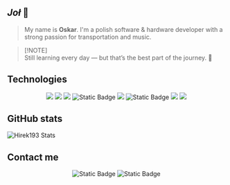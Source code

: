 
## _Joł_ 👋
> My name is **Oskar**. I'm a polish software & hardware developer with a strong passion for transportation and music.


>
> [!NOTE]  
> Still learning every day — but that’s the best part of the journey. 🚀  



## Technologies
<p align="center">
  <img src="https://img.shields.io/badge/C%23-purple?style=for-the-badge&logo=sharp&logoColor=white">
  <img src="https://img.shields.io/badge/C++-blue?style=for-the-badge&logo=cplusplus&logoColor=white">
  <img src="https://img.shields.io/badge/Python-yellow?style=for-the-badge&logo=python&logoColor=white">
<img alt="Static Badge" src="https://img.shields.io/badge/lua-blue?style=for-the-badge&logo=lua">
  <img src="https://img.shields.io/badge/Embedded-green?style=for-the-badge&logo=arm&logoColor=white">
<img alt="Static Badge" src="https://img.shields.io/badge/c-blue?style=for-the-badge&logo=c&logoColor=white">
  <img src="https://img.shields.io/badge/Git-%23e06302?style=for-the-badge&logo=git&logoColor=white">
  <img src="https://img.shields.io/badge/GitHub-black?style=for-the-badge&logo=github&logoColor=white">
</p>

## GitHub stats
![Hirek193 Stats](https://github-readme-stats.vercel.app/api?username=hirek193&show_icons=true&theme=tokyonight)

## Contact me
<p align="center">
<img alt="Static Badge" src="https://img.shields.io/badge/discord-darkblue?style=for-the-badge&logo=discord&logoColor=white&label=hirek_exe">
<img alt="Static Badge" src="https://img.shields.io/badge/telegram-blue?style=for-the-badge&logo=telegram&logoColor=white&label=hirek_exe">
</p>
